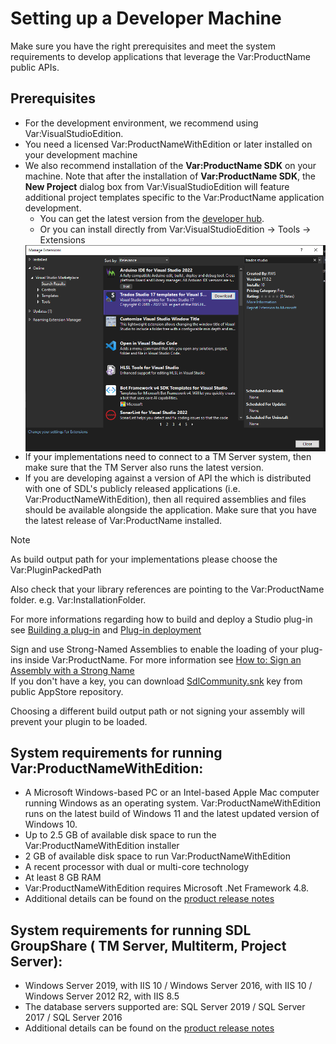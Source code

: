 Setting up a Developer Machine
=====
Make sure you have the right prerequisites and meet the system requirements to develop applications that leverage the Var:ProductName public APIs.

Prerequisites
----

* For the development environment, we recommend using Var:VisualStudioEdition.
* You need a licensed Var:ProductNameWithEdition or later installed on your development machine
* We also recommend installation of the **Var:ProductName SDK** on your machine. Note that after the installation of **Var:ProductName SDK**, the **New Project** dialog box from Var:VisualStudioEdition will feature additional project templates specific to the Var:ProductName application development.
  * You can get the latest version from the [developer hub](https://appstore.sdl.com/language/developers/sdk.html). 
  * Or you can install directly from Var:VisualStudioEdition -> Tools -> Extensions
  <img style="display:block; " src="images/VisualStudioExtensions.png" />
* If your implementations need to connect to a TM Server system, then make sure that the TM Server also runs the latest version.
* If you are developing against a version of API the which is distributed with one of SDL's publicly released applications (i.e. Var:ProductNameWithEdition), then all required assemblies and files should be available alongside the application. Make sure that you have the latest release of Var:ProductName installed.
  
> [!NOTE]
>
> As build output path for your implementations please choose the Var:PluginPackedPath
>
> Also check that your library references are pointing to the Var:ProductName folder. e.g. Var:InstallationFolder.
>
> For more informations regarding how to build and deploy a Studio plug-in see [Building a plug-in](building_a_plugin.md) and [Plug-in deployment](plugin_deployment.md)
>
> Sign and use Strong-Named Assemblies to enable the loading of your plug-ins inside Var:ProductName. For more information see [How to: Sign an Assembly with a Strong Name](https://docs.microsoft.com/en-us/dotnet/standard/assembly/sign-strong-name?redirectedfrom=MSDN) </br>
> If you don't have a key, you can download [SdlCommunity.snk](https://github.com/RWS/Sdl-Community) key from public AppStore repository.
> 
> Choosing a different build output path or not signing your assembly will prevent your plugin to be loaded.


System requirements for running Var:ProductNameWithEdition:
----
* A Microsoft Windows-based PC or an Intel-based Apple Mac computer running Windows as an operating system. Var:ProductNameWithEdition runs on the latest build of Windows 11 and the latest updated version of Windows 10.
* Up to 2.5 GB of available disk space to run the Var:ProductNameWithEdition installer
* 2 GB of available disk space to run Var:ProductNameWithEdition
* A recent processor with dual or multi-core technology
* At least 8 GB RAM
* Var:ProductNameWithEdition requires Microsoft .Net Framework 4.8.
* Additional details can be found on the [product release notes](https://docs.rws.com/binary/980998/802650/trados-studio-2022/trados-studio-release-notes)

System requirements for running SDL GroupShare ( TM Server,  Multiterm,  Project Server):
----

* Windows Server 2019, with IIS 10 / Windows Server 2016, with IIS 10 / Windows Server 2012 R2, with IIS 8.5
* The database servers supported are: SQL Server 2019 / SQL Server 2017 /  SQL Server 2016
* Additional details can be found on the [product release notes](https://docs.sdl.com/binary/797358/802198/sdl-trados-groupshare-2020-sr1/groupshare2020sr1-release-notes)

